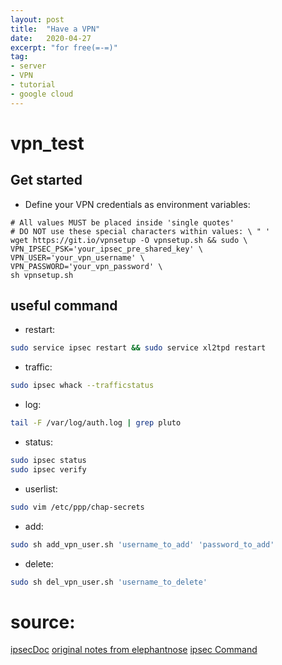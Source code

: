 ```yaml
---
layout: post
title:  "Have a VPN"
date:   2020-04-27
excerpt: "for free(=-=)"
tag:
- server
- VPN
- tutorial
- google cloud
---
```

# vpn_test

## Get started
- Define your VPN credentials as environment variables:

```
# All values MUST be placed inside 'single quotes'
# DO NOT use these special characters within values: \ " '
wget https://git.io/vpnsetup -O vpnsetup.sh && sudo \
VPN_IPSEC_PSK='your_ipsec_pre_shared_key' \
VPN_USER='your_vpn_username' \
VPN_PASSWORD='your_vpn_password' \
sh vpnsetup.sh
```

## useful command
- restart:
```bash
sudo service ipsec restart && sudo service xl2tpd restart
```
- traffic:
```bash
sudo ipsec whack --trafficstatus
```

- log:
```bash
tail -F /var/log/auth.log | grep pluto
```

- status:
```bash
sudo ipsec status
sudo ipsec verify
```
- userlist:
```bash
sudo vim /etc/ppp/chap-secrets
```

- add:
```bash
sudo sh add_vpn_user.sh 'username_to_add' 'password_to_add'
```

- delete:
```bash
sudo sh del_vpn_user.sh 'username_to_delete'
```
# source:
[ipsecDoc](https://github.com/hwdsl2/setup-ipsec-vpn/blob/master/docs/manage-users-zh.md)
[original notes from elephantnose](https://elephantnose.github.io/2018/09/24/10%E5%88%86%E9%92%9F%E6%95%99%E4%BD%A0%E7%94%A8%20Google%20Cloud%20Platform%20%E6%90%AD%E5%BB%BA%E8%87%AA%E5%B7%B1%E7%9A%84VPN/)
[ipsec Command](https://github.com/hwdsl2/setup-ipsec-vpn/blob/master/README-zh.md#%E9%87%8D%E8%A6%81%E6%8F%90%E7%A4%BA)

